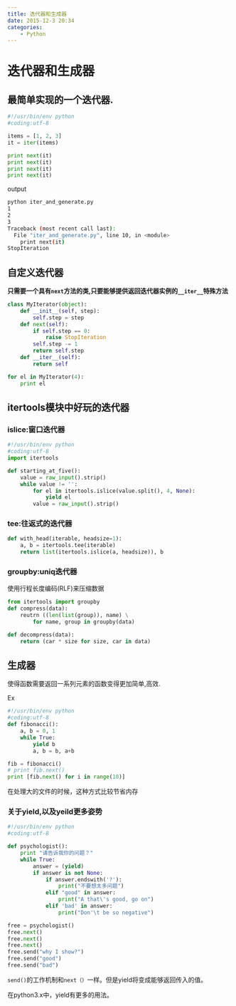 ```yaml
---
title: 迭代器和生成器
date: 2015-12-3 20:34
categories:
	- Python
---
```

# 迭代器和生成器

## 最简单实现的一个迭代器.

```python
#!/usr/bin/env python
#coding:utf-8

items = [1, 2, 3]
it = iter(items)

print next(it)
print next(it)
print next(it)
print next(it)

```

output
```sh
python iter_and_generate.py
1
2
3
Traceback (most recent call last):
  File "iter_and_generate.py", line 10, in <module>
    print next(it)
StopIteration

```
## 自定义迭代器

**只需要一个具有`next`方法的类,只要能够提供返回迭代器实例的`__iter__`特殊方法**

```python
class MyIterator(object):
    def __init__(self, step):
        self.step = step
    def next(self):
        if self.step == 0:
            raise StopIteration
        self.step -= 1
        return self.step
    def __iter__(self):
        return self

for el in MyIterator(4):
    print el

```

## itertools模块中好玩的迭代器
### islice:窗口迭代器

```python
#!/usr/bin/env python
#coding:utf-8
import itertools

def starting_at_five():
    value = raw_input().strip()
    while value != '':
        for el in itertools.islice(value.split(), 4, None):
            yield el
        value = raw_input().strip()

```


### tee:往返式的迭代器

```python
def with_head(iterable, headsize=1):
    a, b = itertools.tee(iterable)
    return list(itertools.islice(a, headsize)), b
```

### groupby:uniq迭代器

使用行程长度编码(RLF)来压缩数据
```python
from itertools import groupby
def compress(data):
    reutrn ((len(list(group)), name) \
        for name, group in groupby(data)

def decompress(data):
    return (car * size for size, car in data)

```

## 生成器

使得函数需要返回一系列元素的函数变得更加简单,高效.

Ex

```python
#!/usr/bin/env python
#coding:utf-8
def fibonacci():
    a, b = 0, 1
    while True:
        yield b
        a, b = b, a+b

fib = fibonacci()
# print fib.next()
print [fib.next() for i in range(10)]

```
在处理大的文件的时候，这种方式比较节省内存

### 关于yield,以及yeild更多姿势

```python
#!/usr/bin/env python
#coding:utf-8

def psychologist():
    print "请告诉我你的问题？"
    while True:
        answer = (yield)
        if answer is not None:
            if answer.endswith('?'):
                print("不要想太多问题")
            elif "good" in answer:
                print("A that\'s good, go on")
            elif 'bad' in answer:
                print("Don'\t be so negative")

free = psychologist()
free.next()
free.next()
free.next()
free.send("why I show?")
free.send("good")
free.send("bad")
```

`send()`的工作机制和`next（）`一样。但是yield将变成能够返回传入的值。

在python3.x中，yield有更多的用法。
